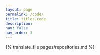 ```yaml
---
layout: page
permalink: /code/
title: titles.code
description: 
nav: false
nav_order: 3
---
```


{% translate_file pages/repositories.md %}